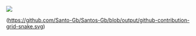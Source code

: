 
  
 
 
  <a href="https://www.linkedin.com/in/gabriel-santos-2a3715175" target="_blank"><img src="https://img.shields.io/badge/-LinkedIn-%230077B5?style= for-the-badge&logo=linkedin&logoColor=white" target="_blank"></a>

(https://github.com/Santo-Gb/Santos-Gb/blob/output/github-contribution-grid-snake.svg)

<div>
